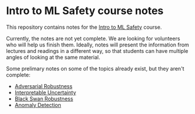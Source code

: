 # Intro to ML Safety course notes

This repository contains notes for the [Intro to ML Safety](https://course.mlsafety.org/) course.

Currently, the notes are not yet complete. We are looking for volunteers who will help us finish them. Ideally, notes will present the information from lectures and readings in a different way, so that students can have multiple angles of looking at the same material.

Some prelimary notes on some of the topics already exist, but they aren't complete:
- [Adversarial Robustness](/Adversarial%20Examples)
- [Interpretable Uncertainty](/Interpretable%20Uncertainty)
- [Black Swan Robustness](/Distribution%20Shift%20Robustness)
- [Anomaly Detection](/Anomaly%20Detection)
